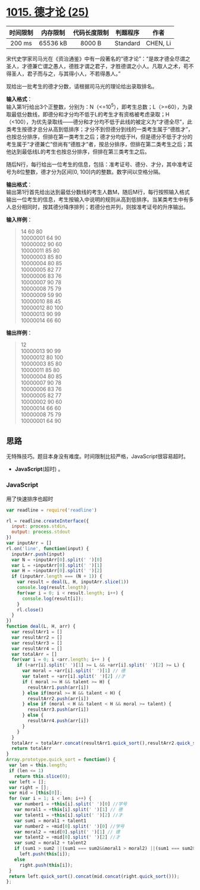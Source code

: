 # [1015. 德才论 (25)][title]

| 时间限制 | 内存限制 | 代码长度限制 | 判题程序 |   作者   |
|:-------:|:-------:|:----------:|:-------:|:-------:|
|  200 ms | 65536 kB|   8000 B   | Standard|CHEN, Li|

宋代史学家司马光在《资治通鉴》中有一段著名的“德才论”：“是故才德全尽谓之圣人，才德兼亡谓之愚人，德胜才谓之君子，才胜德谓之小人。凡取人之术，苟不得圣人，君子而与之，与其得小人，不若得愚人。”

现给出一批考生的德才分数，请根据司马光的理论给出录取排名。

**输入格式**：  
输入第1行给出3个正整数，分别为：N（<=10<sup>5</sup>），即考生总数；L（>=60），为录取最低分数线，即德分和才分均不低于L的考生才有资格被考虑录取；H（<100），为优先录取线——德分和才分均不低于此线的被定义为“才德全尽”，此类考生按德才总分从高到低排序；才分不到但德分到线的一类考生属于“德胜才”，也按总分排序，但排在第一类考生之后；德才分均低于H，但是德分不低于才分的考生属于“才德兼亡”但尚有“德胜才”者，按总分排序，但排在第二类考生之后；其他达到最低线L的考生也按总分排序，但排在第三类考生之后。

随后N行，每行给出一位考生的信息，包括：准考证号、德分、才分，其中准考证号为8位整数，德才分为区间[0, 100]内的整数。数字间以空格分隔。

**输出格式**：  
输出第1行首先给出达到最低分数线的考生人数M，随后M行，每行按照输入格式输出一位考生的信息，考生按输入中说明的规则从高到低排序。当某类考生中有多人总分相同时，按其德分降序排列；若德分也并列，则按准考证号的升序输出。

**输入样例**：
> 14 60 80  
> 10000001 64 90  
> 10000002 90 60  
> 10000011 85 80  
> 10000003 85 80  
> 10000004 80 85  
> 10000005 82 77  
> 10000006 83 76  
> 10000007 90 78  
> 10000008 75 79  
> 10000009 59 90  
> 10000010 88 45  
> 10000012 80 100  
> 10000013 90 99  
> 10000014 66 60  

**输出样例**：
> 12  
> 10000013 90 99  
> 10000012 80 100  
> 10000003 85 80  
> 10000011 85 80  
> 10000004 80 85  
> 10000007 90 78  
> 10000006 83 76  
> 10000005 82 77  
> 10000002 90 60  
> 10000014 66 60  
> 10000008 75 79  
> 10000001 64 90  

## 思路
无特殊技巧。题目本身没有难度。时间限制比较严格，JavaScript很容易超时。


- **JavaScript**(超时) 。



### JavaScript
用了快速排序也超时
```javascript
var readline = require('readline')

rl = readline.createInterface({
  input: process.stdin,
  output: process.stdout
})
var inputArr = []
rl.on('line', function(input) {
  inputArr.push(input)
  var N = +inputArr[0].split(' ')[0]
  var L = +inputArr[0].split(' ')[1]
  var H = +inputArr[0].split(' ')[2]
  if (inputArr.length === (N + 1)) {
    var result = deal(L, H, inputArr.slice(1))
    console.log(result.length);
    for(var i = 0; i < result.length; i++) {
      console.log(result[i]);
    }
    rl.close()
  }
})
function deal(L, H, arr) {
  var resultArr1 = []
  var resultArr2 = []
  var resultArr3 = []
  var resultArr4 = []
  var totalArr = []
  for(var i = 0; i <arr.length; i++ ) {
    if (+arr[i].split(' ')[1] >= L && +arr[i].split(' ')[2] >= L) {
      var moral = +arr[i].split(' ')[1] // 德
      var talent = +arr[i].split(' ')[2] //才
      if ( moral >= H && talent >= H) {
        resultArr1.push(arr[i])
      } else if(moral >= H && talent < H) {
        resultArr2.push(arr[i])
      } else if (moral < H && talent < H && moral >= talent) {
        resultArr3.push(arr[i])
      } else {
        resultArr4.push(arr[i])
      }
    }
  }
  totalArr = totalArr.concat(resultArr1.quick_sort(),resultArr2.quick_sort() ,resultArr3.quick_sort(), resultArr4.quick_sort())
  return totalArr
}
Array.prototype.quick_sort = function() {
 var len = this.length;
 if (len <= 1)
   return this.slice(0);
 var left = [];
 var right = [];
 var mid = [this[0]];
 for (var i = 1; i < len; i++) {
   var number1 = +this[i].split(' ')[0] //学号
   var moral1 = +this[i].split(' ')[1] // 德
   var talent1 = +this[i].split(' ')[2] //才
   var sum1 = moral1 + talent1
   var number2 = +mid[0].split(' ')[0] //学号
   var moral2 = +mid[0].split(' ')[1] // 德
   var talent2 = +mid[0].split(' ')[2] //才
   var sum2 = moral2 + talent2
   if (sum1 > sum2 ||(sum1 === sum2&&moral1 > moral2) ||(sum1 === sum2&&moral1 === moral2&&number1 < number2))
     left.push(this[i]);
   else
     right.push(this[i]);
 }
 return left.quick_sort().concat(mid.concat(right.quick_sort()));
};

```
[title]: https://www.patest.cn/contests/pat-b-practise/1015
